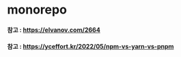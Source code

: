 # monorepo

#### 참고 : https://elvanov.com/2664
#### 참고 : https://yceffort.kr/2022/05/npm-vs-yarn-vs-pnpm
